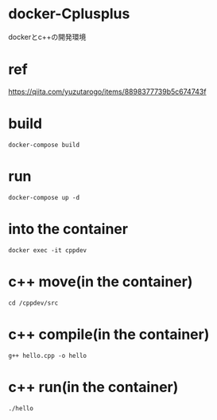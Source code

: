 # docker-Cplusplus
 dockerとc++の開発環境

# ref
https://qiita.com/yuzutarogo/items/8898377739b5c674743f

# build
```
docker-compose build
```
# run
```
docker-compose up -d
```
# into the container
```
docker exec -it cppdev
```
# c++ move(in the container)
```
cd /cppdev/src
```
# c++ compile(in the container)
```
g++ hello.cpp -o hello
```
# c++ run(in the container)
```
./hello
```
